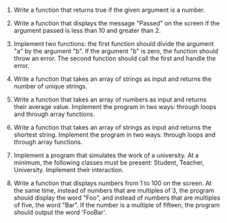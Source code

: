 1. Write a function that returns true if the given argument is a number.

2. Write a function that displays the message "Passed" on the screen if the argument passed is less than 10 and greater than 2.

3. Implement two functions: the first function should divide the argument "a" by the argument "b". If the argument "b" is zero, the function should throw an error. The second function should call the first and handle the error.

4. Write a function that takes an array of strings as input and returns the number of unique strings.

5. Write a function that takes an array of numbers as input and returns their average value. Implement the program in two ways: through loops and through array functions.

6. Write a function that takes an array of strings as input and returns the shortest string. Implement the program in two ways: through loops and through array functions.

7. Implement a program that simulates the work of a university. At a minimum, the following classes must be present: Student, Teacher, University. Implement their interaction.

8. Write a function that displays numbers from 1 to 100 on the screen. At the same time, instead of numbers that are multiples of 3, the program should display the word "Foo", and instead of numbers that are multiples of five, the word "Bar". If the number is a multiple of fifteen, the program should output the word 'FooBar'.
